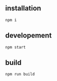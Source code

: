 ## installation

```
npm i
```

## developement

```
npm start
```

## build

```
npm run build
```
